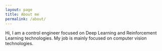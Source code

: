 ```yaml
---
layout: page
title: About me
permalink: /about/
---
```


Hi, I am a control engineer focused on Deep Learning and Reinforcement Learning technologies. My job is mainly focused on computer vision technologies.